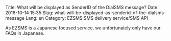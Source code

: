 Title: What will be displayed as SenderID of the DialSMS message?
Date: 2016-10-14 15:35
Slug: what-will-be-displayed-as-senderid-of-the-dialsms-message
Lang: en
Category: EZSMS:SMS delivery service/SMS API

As EZSMS is a Japanese focused service, we unfortunately only have our FAQs in Japanese.